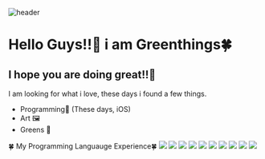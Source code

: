 ![header](https://capsule-render.vercel.app/api?type=rounded&color=gradient&height=300&section=header&text=Greenthings&fontSize=80)
# Hello Guys!!🌟  i am Greenthings🍀
## I hope you are doing great!!🤩️

I am looking for what i love, these days i found a few things. 

- Programming📱 (These days, iOS)
- Art 🖼
- Greens 🥬 

🍀 My Programming Languauge Experience🍀
![](https://img.shields.io/badge/Swift-black?style=flat-square&logo=swift&logoColor=white) ![](https://img.shields.io/badge/Java-orange?style=flat-square&logo=java&logoColor=white) ![](https://img.shields.io/badge/Python-blue?style=flat-square&logo=Python&logoColor=white) ![](https://img.shields.io/badge/Jinja-red?style=flat-square&logo=Jinja&logoColor=white) 
![](https://img.shields.io/badge/C++-green?style=flat-square&logo=c%2B%2B&logoColor=white) ![](https://img.shields.io/badge/C-yellow?style=flat-square&logo=C&logoColor=white) ![](https://img.shields.io/badge/C_sharp-purple?style=flat-square&logo=Csharp#&logoColor=white)
![](https://img.shields.io/badge/HTML-pink?style=flat-square&logo=html5&logoColor=white) ![](https://img.shields.io/badge/JavaScript-d?style=flat-square&logo=javascript&logoColor=white) ![](https://img.shields.io/badge/CSS-lightblue?style=flat-square&logo=css3&logoColor=white)
